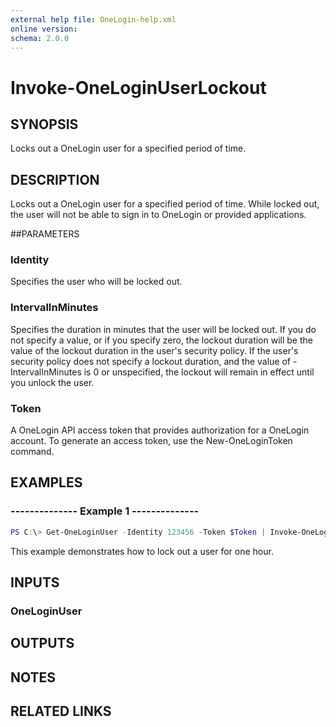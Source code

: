 ```yaml
---
external help file: OneLogin-help.xml
online version: 
schema: 2.0.0
---
```


# Invoke-OneLoginUserLockout

## SYNOPSIS
Locks out a OneLogin user for a specified period of time.

## DESCRIPTION
Locks out a OneLogin user for a specified period of time. While locked out, the user will not be able to sign in to OneLogin or provided applications.

##PARAMETERS
### Identity
Specifies the user who will be locked out.

### IntervalInMinutes
Specifies the duration in minutes that the user will be locked out. If you do not specify a value, or if you specify zero, the lockout duration will be the value of the lockout duration in the user's security policy. If the user's security policy does not specify a lockout duration, and the value of -IntervalInMinutes is 0 or unspecified, the lockout will remain in effect until you unlock the user.

### Token
A OneLogin API access token that provides authorization for a OneLogin account. To generate an access token, use the New-OneLoginToken command.

## EXAMPLES
### --------------  Example 1  --------------

```powershell
PS C:\> Get-OneLoginUser -Identity 123456 -Token $Token | Invoke-OneLoginUserLockout -IntervalInMinutes 60 -Token $Token
```

This example demonstrates how to lock out a user for one hour.

## INPUTS
### OneLoginUser

## OUTPUTS

## NOTES

## RELATED LINKS
